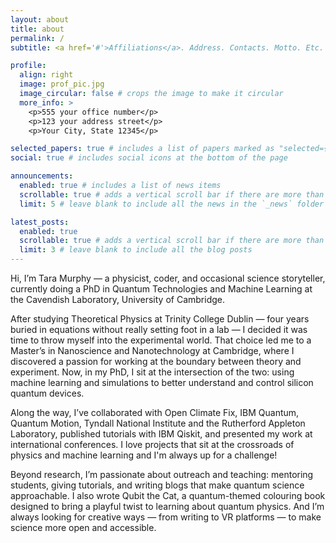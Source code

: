 ```yaml
---
layout: about
title: about
permalink: /
subtitle: <a href='#'>Affiliations</a>. Address. Contacts. Motto. Etc.

profile:
  align: right
  image: prof_pic.jpg
  image_circular: false # crops the image to make it circular
  more_info: >
    <p>555 your office number</p>
    <p>123 your address street</p>
    <p>Your City, State 12345</p>

selected_papers: true # includes a list of papers marked as "selected={true}"
social: true # includes social icons at the bottom of the page

announcements:
  enabled: true # includes a list of news items
  scrollable: true # adds a vertical scroll bar if there are more than 3 news items
  limit: 5 # leave blank to include all the news in the `_news` folder

latest_posts:
  enabled: true
  scrollable: true # adds a vertical scroll bar if there are more than 3 new posts items
  limit: 3 # leave blank to include all the blog posts
---
```


Hi, I’m Tara Murphy — a physicist, coder, and occasional science storyteller, currently doing a PhD in Quantum Technologies and Machine Learning at the Cavendish Laboratory, University of Cambridge.

After studying Theoretical Physics at Trinity College Dublin — four years buried in equations without really setting foot in a lab — I decided it was time to throw myself into the experimental world. That choice led me to a Master’s in Nanoscience and Nanotechnology at Cambridge, where I discovered a passion for working at the boundary between theory and experiment. Now, in my PhD, I sit at the intersection of the two: using machine learning and simulations to better understand and control silicon quantum devices.

Along the way, I’ve collaborated with Open Climate Fix, IBM Quantum, Quantum Motion, Tyndall National Institute and the Rutherford Appleton Laboratory, published tutorials with IBM Qiskit, and presented my work at international conferences. I love projects that sit at the crossroads of physics and machine learning and I'm always up for a challenge!

Beyond research, I’m passionate about outreach and teaching: mentoring students, giving tutorials, and writing blogs that make quantum science approachable. I also wrote Qubit the Cat, a quantum-themed colouring book designed to bring a playful twist to learning about quantum physics. And I’m always looking for creative ways — from writing to VR platforms — to make science more open and accessible.